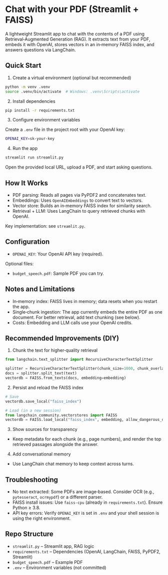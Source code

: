 # Chat with your PDF (Streamlit + FAISS)

A lightweight Streamlit app to chat with the contents of a PDF using Retrieval‑Augmented Generation (RAG). It extracts text from your PDF, embeds it with OpenAI, stores vectors in an in‑memory FAISS index, and answers questions via LangChain.

## Quick Start

1) Create a virtual environment (optional but recommended)

```bash
python -m venv .venv
source .venv/bin/activate  # Windows: .venv\Scripts\activate
```

2) Install dependencies

```bash
pip install -r requirements.txt
```

3) Configure environment variables

Create a `.env` file in the project root with your OpenAI key:

```bash
OPENAI_KEY=sk-your-key
```

4) Run the app

```bash
streamlit run streamlit.py
```

Open the provided local URL, upload a PDF, and start asking questions.

## How It Works

- PDF parsing: Reads all pages via PyPDF2 and concatenates text.
- Embeddings: Uses `OpenAIEmbeddings` to convert text to vectors.
- Vector store: Builds an in‑memory FAISS index for similarity search.
- Retrieval + LLM: Uses LangChain to query retrieved chunks with OpenAI.

Key implementation: see `streamlit.py`.

## Configuration

- `OPENAI_KEY`: Your OpenAI API key (required).

Optional files:

- `budget_speech.pdf`: Sample PDF you can try.

## Notes and Limitations

- In‑memory index: FAISS lives in memory; data resets when you restart the app.
- Single‑chunk ingestion: The app currently embeds the entire PDF as one document. For better retrieval, add text chunking (see below).
- Costs: Embedding and LLM calls use your OpenAI credits.

## Recommended Improvements (DIY)

1) Chunk the text for higher‑quality retrieval

```python
from langchain.text_splitter import RecursiveCharacterTextSplitter

splitter = RecursiveCharacterTextSplitter(chunk_size=1000, chunk_overlap=150)
docs = splitter.split_text(text)
vectordb = FAISS.from_texts(docs, embedding=embedding)
```

2) Persist and reload the FAISS index

```python
# Save
vectordb.save_local("faiss_index")

# Load (in a new session)
from langchain_community.vectorstores import FAISS
vectordb = FAISS.load_local("faiss_index", embedding, allow_dangerous_deserialization=True)
```

3) Show sources for transparency

- Keep metadata for each chunk (e.g., page numbers), and render the top retrieved passages alongside the answer.

4) Add conversational memory

- Use LangChain chat memory to keep context across turns.

## Troubleshooting

- No text extracted: Some PDFs are image‑based. Consider OCR (e.g., `pytesseract`, `ocrmypdf`) or a different parser.
- FAISS install issues: Use `faiss-cpu` (already in `requirements.txt`). Ensure Python ≥ 3.8.
- API key errors: Verify `OPENAI_KEY` is set in `.env` and your shell session is using the right environment.

## Repo Structure

- `streamlit.py` – Streamlit app, RAG logic
- `requirements.txt` – Dependencies (OpenAI, LangChain, FAISS, PyPDF2, Streamlit)
- `budget_speech.pdf` – Example PDF
- `.env` – Environment variables (not committed)

